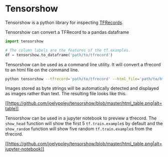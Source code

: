 # Tensorshow

Tensorshow is a python library for inspecting [TFRecords](https://www.tensorflow.org/api_guides/python/reading_data#file_formats).

Tensorshow can convert a TFRecord to a pandas dataframe

```python
import tensorshow

# The column labels are the features of the tf.examples.
df = tensorshow.to_dataframe('path/to/tfrecord')
```

Tensorshow can be used as a command line utility. It will convert a tfrecord to an html file on the command line.

```bash
python tensorshow --tfrecord='path/to/tfrecord' --html_file='path/to/html_file'
```

Images stored as byte strings will be automatically detected and displayed as images rather than text. The resulting file looks like this.

[[https://github.com/joelypoley/tensorshow/blob/master/html_table.png|alt=table]]


Tensorshow can be used in a jupyter notebook to preview a tfrecord. The `show_head` function will show the first 5 `tf.train.example`s by default and the `show_random` function will show five random `tf.train.example`s from the tfrecord.

[[https://github.com/joelypoley/tensorshow/blob/master/html_table.png|alt=jupyter-notebook]]





